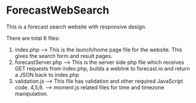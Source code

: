 # ForecastWebSearch
This is a forecast search website with responsive design.

There are total 6 files:
1. index.php --> This is the launch/home page file for the website. This gives the search form and result pages.
2. forecastServer.php --> This is the server side php file which receives GET requests from index.php, builds 
a weblink to forecast.io and return a JSON back to index.php
3. validation.js --> This file has validation and other required JavaScript code.
4,5,6. --> moment.js related files for time and timezone manipulation.

